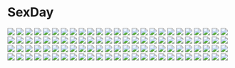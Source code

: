 # SexDay
![](https://konachan.com/image/9d2b35dd1dd5343c32e1dc771df54735/Konachan.com%20-%20143169%202girls%20armor%20blonde_hair%20brown_hair%20cape%20fate_testarossa%20long_hair%20rain%20red_eyes%20ribbons%20short_hair%20takamachi_nanoha%20tears%20twintails%20water.jpg)
![](https://konachan.com/image/50e0e37b0b47aaab5dc8e65ef3fc3480/Konachan.com%20-%209862%20amamiya_yuuko%20ef%20eyepatch%20hayama_mizuki%20minori%20miyamura_miyako%20school_uniform%20shindou_chihiro%20shindou_kei.jpg)
![](https://konachan.com/image/596a21cbf3d80347512f2bd88f59bc67/Konachan.com%20-%20231518%20angel%20blue_eyes%20dress%20kohaku_%28ambermoe%29%20long_hair%20love_live%21_school_idol_project%20love_live%21_sunshine%21%21%20purple_eyes%20tsushima_yoshiko%20wings.jpg)
![](https://konachan.com/jpeg/2c16ce15a26015131dbc9493013967ff/Konachan.com%20-%20109331%20blonde_hair%20blue_eyes%20boots%20loli%20niche%20tegami_bachi%20twintails%20vector.jpg)
![](https://konachan.com/jpeg/6d1b5cc256b409fd5a5efcc279159a05/Konachan.com%20-%20284851%20armor%20blush%20breasts%20brown_hair%20final_fantasy%20gloves%20kana616%20long_hair%20navel%20nipples%20no_bra%20red_eyes%20shirt_lift%20third-party_edit%20tifa_lockhart%20white.jpg)
![](https://konachan.com/image/81807c2a6913aa5f4ba1bb5a730f3148/Konachan.com%20-%20111455%20breasts%20cleavage%20eyepatch%20fantasy_earth_zero%20katana%20opiu%20red_eyes%20sword%20weapon.jpg)
![](https://konachan.com/jpeg/94b1345ae1be5f3423a9e503b0726767/Konachan.com%20-%2034626%20hiiragi_kagami%20hiiragi_tsukasa%20lucky_star.jpg)
![](https://konachan.com/image/f317b6868ea6b8bd729108dc3870dda6/Konachan.com%20-%20267135%20aliasing%20ass%20blush%20body_mahattaya_ginga%20breasts%20brown_eyes%20fate_grand_order%20fate_%28series%29%20green_hair%20horns%20nude%20onsen%20short_hair%20wet.jpg)
![](https://konachan.com/jpeg/1d14d4ebe6981fedf5178e0434b18554/Konachan.com%20-%20306378%20ass%20bed%20blue_hair%20fumihiko_%28pixiv2658856%29%20nijisanji%20panties%20pantyhose%20shizuka_rin%20skirt%20underwear.jpg)
![](https://konachan.com/jpeg/0e6491c4962c320cae4cbca5c863bde9/Konachan.com%20-%20229345%20aliasing%20anthropomorphism%20blush%20bodysuit%20breasts%20chain%20dress%20gloves%20gray_hair%20hagurumadaze%20kantai_collection%20long_hair%20pantyhose%20tie%20yellow_eyes.jpg)
![](https://konachan.com/image/e1833c2d97624486523021edfe09f818/Konachan.com%20-%2028233%20alice_parade%20animal_ears%20catgirl%20censored%20game_cg%20kimagure_neko%20nipples%20pussy%20spread_pussy%20unisonshift.jpg)
![](https://konachan.com/jpeg/b876b917e7e9d9befc532918cbe3b19b/Konachan.com%20-%20306415%20aqua_eyes%20bed%20black_hair%20blush%20bra%20breasts%20kaerunoashi%20long_hair%20navel%20nipples%20original%20panties%20spread_legs%20underwear.jpg)
![](https://konachan.com/jpeg/c28e54f4a03a0b57d378e012123a409c/Konachan.com%20-%20255443%20blue_hair%20blush%20breasts%20censored%20couch%20fellatio%20long_hair%20male%20original%20penis%20pink_eyes%20ponytail%20skirt%20walzrj.jpg)
![](https://konachan.com/jpeg/b61a154aa73512ac8ee1bf4987402309/Konachan.com%20-%20254566%202girls%20aikatsu%21%20aqua_eyes%20blonde_hair%20blush%20long_hair%20nasuno_chiyo%20nijino_yume%20pink_hair%20sakuraba_rola%20short_hair%20skirt%20tie%20twintails%20watermark.jpg)
![](https://konachan.com/image/4471a516390e306fffefcfdc3dddacef/Konachan.com%20-%20191259%20blonde_hair%20blue_eyes%20bow%20cake%20dress%20elbow_gloves%20food%20fruit%20gloves%20headband%20kneehighs%20male%20ponytail%20short_hair%20shorts%20signed%20strawberry%20vocaloid.jpg)
![](https://konachan.com/image/9b31824d33f91d61c63b4b4eac6a6516/Konachan.com%20-%20193731%20hatsune_miku%20shiba_shitou%20vocaloid%20white.jpg)
![](https://konachan.com/image/823834cecbb9868148899287ac08919f/Konachan.com%20-%20133978%20blue_eyes%20brown_hair%20butterfly%20flowers%20fuji_choko%20japanese_clothes%20long_hair%20miko%20original%20torii%20tree.jpg)
![](https://konachan.com/image/4d22b8eaa90661b85944463a16107f70/Konachan.com%20-%20163563%20anal%20animal_ears%20anus%20ass%20black_hair%20breasts%20catgirl%20couch%20dildo%20gokou_ruri%20naikaku_takame%20nipples%20pussy%20tail%20uncensored%20urine%20vibrator.jpg)
![](https://konachan.com/jpeg/b4cd53cee13e293f56f69ad5ded14daf/Konachan.com%20-%20200073%20barefoot%20benitama%20blonde_hair%20dress%20forest%20leaves%20long_hair%20original%20scenic%20stairs%20sunset%20tree.jpg)
![](https://konachan.com/image/db994682def4aef626e676cb90e7f4cc/Konachan.com%20-%2048138%20kirakishou%20rozen_maiden%20suigintou.jpg)
![](https://konachan.com/image/00f10f499e322702f1479c417b61cefc/Konachan.com%20-%20257789%20animal_ears%20blush%20breasts%20doggirl%20headdress%20maid%20mogu%20pink_eyes%20pink_hair%20ram_%28re%3Azero%29%20short_hair%20tail%20thighhighs.jpg)
![](https://konachan.com/image/de3949c8c991b6b6d28b36f62d1705d4/Konachan.com%20-%20167154%20anthropomorphism%20black_hair%20brown_eyes%20gloves%20kantai_collection%20kuroshio_%28kancolle%29%20oki_%28koi0koi%29%20short_hair%20skirt.jpg)
![](https://konachan.com/image/ff63b3f739b0ef4309ee56d07771a5ce/Konachan.com%20-%20219632%20animal%20barefoot%20bed%20bird%20book%20brown_eyes%20brown_hair%20flowers%20long_hair%20original%20red_flowers%20teddy_bear.jpg)
![](https://konachan.com/jpeg/6e2d06f141a2977c02018ac1dc3a1f00/Konachan.com%20-%20302935%20anus%20ass%20bed%20black_hair%20blush%20kase_daiki%20original%20pantyhose%20phone%20pink_eyes%20pussy%20school_uniform%20skirt%20torn_clothes%20twintails%20uncensored.jpg)
![](https://konachan.com/jpeg/63b7d1739663a1363d8b4722b0f730bb/Konachan.com%20-%20211414%20akabeisoft3%20bed%20game_cg%20higuchi_isami%20pajamas%20sorairo_innocent%20tsubaki_ami.jpg)
![](https://konachan.com/image/003dfe41b3e91890efeb3c53ee46a3e4/Konachan.com%20-%2024432%20asahina_mikuru%20christmas%20cosplay%20group%20hat%20koizumi_itsuki%20kyon%20male%20nagato_yuki%20reindeer%20santa_costume%20santa_hat%20suzumiya_haruhi.jpg)
![](https://konachan.com/jpeg/d02e7aa62a72a15f3b151d4af6611a6d/Konachan.com%20-%20256502%20aqua_eyes%20armor%20ass%20bow%20clouds%20fate_grand_order%20fate_%28series%29%20long_hair%20meltryllis%20merontomari%20nopan%20purple_hair%20sky%20thighhighs.jpg)
![](https://konachan.com/image/1bea20d24d7ae3bbdcda96c5220bb025/Konachan.com%20-%20274509%20black_eyes%20black_hair%20breasts%20cleavage%20corset%20flowers%20forest%20gloves%20grass%20hat%20long_hair%20nodata%20original%20skirt%20thighhighs%20tree%20witch_hat.jpg)
![](https://konachan.com/image/b29d4ebb009ca0b0e4c3811eddf9120e/Konachan.com%20-%20165361%20blonde_hair%20blush%20breasts%20glasses%20kyuchan%20long_hair%20nipples%20shirt_lift%20tearju_lunatique%20to_love_ru%20to_love_ru_darkness.jpg)
![](https://konachan.com/jpeg/bf5cd9bc30da111b2c201b155bbb3e74/Konachan.com%20-%20301975%202girls%20aqua_eyes%20aqua_hair%20breasts%20cleavage%20flowers%20long_hair%20maid%20pink_eyes%20pink_hair%20ram_%28re%3Azero%29%20rem_%28re%3Azero%29%20shiino_sera%20signed%20twins.jpg)
![](https://konachan.com/jpeg/2334652e70fbe910b5da0d9c0dd0eb02/Konachan.com%20-%20287689%20bed%20blonde_hair%20blush%20bow%20breasts%20cleavage%20green_eyes%20navel%20n.g.%20original%20panties%20panty_pull%20pussy%20twintails%20uncensored%20underwear.jpg)
![](https://konachan.com/image/42d80073b8a19467c5e192bed2bea8a7/Konachan.com%20-%20109752%20blush%20breast_grab%20breasts%20brown_eyes%20brown_hair%20censored%20fellatio%20misaka_mikoto%20misakamitoko0903%20nipples%20nude%20penis%20pussy%20sex%20short_hair.jpg)
![](https://konachan.com/jpeg/a6706e3739a66746b44e38a5f5b1053f/Konachan.com%20-%20214299%20breasts%20gray_eyes%20gray_hair%20hat%20kneehighs%20n.g.%20navel%20nipples%20no_bra%20panties%20panty_pull%20pussy%20spread_legs%20topless%20twintails%20underwear%20white.jpg)
![](https://konachan.com/image/555ab9cfdd566757a33b9907afaca6ce/Konachan.com%20-%20248978%20game_cg%20madosoft%20male%20miyase_mihiro%20nopan%20utsunomiya_tsumire%20wagamama_high_spec%20wedding%20wedding_attire.jpg)
![](https://konachan.com/image/5fb6a0c9a84cb8b2b0e2ba956971ee70/Konachan.com%20-%2099214%20long_hair%20purple_eyes%20tagme%20white_hair.jpg)
![](https://konachan.com/image/0c505de7c822ba03e390cc7eaf9a7389/Konachan.com%20-%2049200%20animal_ears%20asahina_mikuru%20chibi%20kyon_no_imouto%20nagato_yuki%20school_uniform%20suzumiya_haruhi%20suzumiya_haruhi_no_yuutsu%20tail%20tsuruya%20white.jpg)
![](https://konachan.com/image/62e9af953518451d3e7aadb6b07f50c7/Konachan.com%20-%20176966%20breasts%20green_eyes%20tagme%20ukyo_rst%20underboob.jpg)
![](https://konachan.com/image/ebe7d5171ddeb3071c202ae941c536a8/Konachan.com%20-%20235339%20aqua_eyes%20aqua_hair%20blue%20dress%20gabaisuito-n%20original%20petals%20short_hair.jpg)
![](https://konachan.com/image/06c0971511e02275553b5308fbe8bd1e/Konachan.com%20-%20264007%20breasts%20butterfly%20fan%20kaori_hero%20navel%20nipples%20nude%20pink_hair%20pubic_hair%20pussy%20red_eyes%20saigyouji_yuyuko%20short_hair%20thighhighs%20touhou%20uncensored.jpg)
![](https://konachan.com/jpeg/9bc924a599817d9e3624b92df8a0a173/Konachan.com%20-%20123683%20bishoujo_mangekyou%20blue_eyes%20close%20game_cg%20happoubi_jin%20kagarino_kirie%20omega_star%20vampire%20white_hair.jpg)
![](https://konachan.com/image/beb1def8af6407c8486deb67747c27ae/Konachan.com%20-%209229%20animal%20beach%20cat%20school_swimsuit%20swim_ring%20swimsuit%20tagme.jpg)
![](https://konachan.com/image/1984887bfcb5a0e9831bacac32746417/Konachan.com%20-%20275231%20aqua_eyes%20breasts%20komone_ushio%20long_hair%20nipples%20no_bra%20nopan%20original%20pink_hair%20shirt_lift%20thighhighs.jpg)
![](https://konachan.com/image/ac4701a95a8efa00f61fe9266fb112eb/Konachan.com%20-%20119355%20headphones%20kyoyama_anna%20shaman_king%20yoh_asakura.jpg)
![](https://konachan.com/jpeg/53957be67c123b45ce56ffc057b8fef1/Konachan.com%20-%20291668%20blue_eyes%20blush%20breast_hold%20byleth_%28female%29%20fire_emblem%20fou_zi%20green_hair%20navel%20nipples%20no_bra.jpg)
![](https://konachan.com/jpeg/95700aced14b71acc28fb512ee1c0276/Konachan.com%20-%2018239%20itoshiki_nozomu%20sayonara_zetsubou_sensei%20silhouette%20transparent.jpg)
![](https://konachan.com/jpeg/389cd8a2e56032040169cf7b824c9a45/Konachan.com%20-%20278915%20ass%20bow%20bra%20breasts%20cleavage%20fate_grand_order%20fate_%28series%29%20long_hair%20nikek96%20panties%20purple_hair%20red_eyes%20scathach_%28fate_grand_order%29%20underwear%20wink.jpg)
![](https://konachan.com/image/93bb365f125d6a91005f96feb4a9b077/Konachan.com%20-%2049602%20akiyama_mio%20hirasawa_yui%20k-on%21%20kotobuki_tsumugi%20tainaka_ritsu.jpg)
![](https://konachan.com/jpeg/5b11b56b734fef704ba8ef40a539356b/Konachan.com%20-%20172353%20bed%20blonde_hair%20blush%20dress%20fang%20flandre_scarlet%20glasses%20headdress%20maid%20ponytail%20red_eyes%20short_hair%20spirytus_tarou%20thighhighs%20touhou%20vampire%20wings.jpg)
![](https://konachan.com/image/4b68f6758574d2b7e1c45da61b91e185/Konachan.com%20-%20254013%20anthropomorphism%20aqua_hair%20blush%20breasts%20christmas%20hat%20ippachi%20long_hair%20nipples%20no_bra%20pantyhose%20santa_costume%20santa_hat%20yellow_eyes.jpg)
![](https://konachan.com/image/f14cf1e7b4abd17e1a37881fa5c6f5a0/Konachan.com%20-%20154417%20bicolored_eyes%20black_hair%20fang%20kneehighs%20onibi_%28foxhound4185%29%20original.jpg)
![](https://konachan.com/image/708f59d006329a3d541ba692a66a2180/Konachan.com%20-%2029740%20artoria_pendragon_%28all%29%20fate_%28series%29%20fate_stay_night%20saber.jpg)
![](https://konachan.com/jpeg/bb10b92e03017eefe8a2502996af05ef/Konachan.com%20-%2091649%20aqua_eyes%20blush%20brown_hair%20food%20game_cg%20hisagihara_ui%20ice_cream%20suzukaze_no_melt%20tenmaso%20twintails%20whirlpool.jpg)
![](https://konachan.com/jpeg/383e03452d5fd35b6bf5e5a39b2d25e2/Konachan.com%20-%20248217%20animal_ears%20apron%20aqua_eyes%20black_hair%20bow%20butterfly%20catgirl%20garter_belt%20headdress%20long_hair%20maid%20ribbons%20skirt%20tail%20thighhighs%20tidsean%20white.jpg)
![](https://konachan.com/image/baca7c51cb91ffefb49b96bc596ba333/Konachan.com%20-%2037332%20h2o_%7Efootprints_in_the_sand%7E%20otoha%20swimsuit.jpg)
![](https://konachan.com/image/079e38903c30d2378d69eba9c1adc1f9/Konachan.com%20-%20196374%20carina_%28xiaowoo%29%20computer%20industrial%20long_hair%20original%20pink_hair%20red_eyes%20skirt.jpg)
![](https://konachan.com/jpeg/cf387368ebc388eb487da677f0f88367/Konachan.com%20-%20120285%20asa_project%20game_cg%20hiiragi_akeo%20kinomoto_mayo%20renai_zero_kilometer.jpg)
![](https://konachan.com/image/d2469cfa4a6b9561134e16dd96c7fe91/Konachan.com%20-%2081059%20sound_horizon.jpg)
![](https://konachan.com/image/68ee0cc4bea6bd620909fbbbff1e54d6/Konachan.com%20-%20100891%20food%20headphones%20kasane_teto%20red_hair%20utau.jpg)
![](https://konachan.com/image/50be90638e94961ffadce91e37451cd4/Konachan.com%20-%20162787%20all_male%20black_hair%20blonde_hair%20brown_hair%20flowers%20green_day_%28band%29%20jpeg_artifacts%20kos_mon%20male%20music%20original.jpg)
![](https://konachan.com/jpeg/475c127baee45774d46f80d0add7172c/Konachan.com%20-%20144671%20blush%20breast_grab%20breasts%20brown_hair%20camera%20game_cg%20green_eyes%20itsushiro_miyabi%20long_hair%20male%20nipples%20open_shirt%20school_uniform%20short_hair%20tie.jpg)
![](https://konachan.com/image/bd47bd6649b519b4be1dd8da12d7697b/Konachan.com%20-%2028970%20fancia%20kitty_kitty_fancia%20tagme.jpg)
![](https://konachan.com/jpeg/50d459e7cae4295bec2d854c2d7b3b49/Konachan.com%20-%20234131%20black_hair%20blush%20cherry_blossoms%20flowers%20headband%20j-acky%20japanese_clothes%20kasumigaoka_utaha%20kimono%20long_hair%20petals%20red_eyes%20umbrella.jpg)
![](https://konachan.com/jpeg/e1111293257ef80cb71f344da7ac1186/Konachan.com%20-%20176885%20animal_ears%20catgirl%20chibi%20hoodie%20miiya_%28kuroi_hako%29%20purple_eyes%20purple_hair%20tail%20vocaloid%20voiceroid%20white%20yuzuki_yukari.jpg)
![](https://konachan.com/image/f0efdc0955f53222599598a7b51201bb/Konachan.com%20-%2035661%20da_capo_ii.jpg)
![](https://konachan.com/jpeg/0cd2d3c901af349c0ae077bf1cde4bab/Konachan.com%20-%20239784%20blush%20breasts%20censored%20game_cg%20hulotte%20ikegami_akane%20long_hair%20navel%20nipples%20nude%20penis%20pink_eyes%20red_hair%20sex%20spread_legs%20wet%20yagami_kanna.jpg)
![](https://konachan.com/jpeg/14bb7ef02e642d14b2f0c670928ad397/Konachan.com%20-%2051404%20akiyama_mio%20hirasawa_yui%20k-on%21%20kotobuki_tsumugi%20nude%20pussy%20ringo78%20tainaka_ritsu%20third-party_edit%20water.jpg)
![](https://konachan.com/image/f5cf283e0393dac23c075e769969a8ef/Konachan.com%20-%2081629%20mecha%20mobile_suit_gundam%20mobile_suit_gundam_00%20space.jpg)
![](https://konachan.com/jpeg/8ca1c78767f1920c16e625e3dc46228c/Konachan.com%20-%2091695%20aqua_eyes%20aqua_hair%20cyan%20food%20hatsune_miku%20headphones%20kanzaki_hiro%20scan%20tabgraphics%20thighhighs%20twintails%20vocaloid.jpg)
![](https://konachan.com/image/264094f5f2fb65a5f62cdf1f6f29ab4b/Konachan.com%20-%20190719%20black_hair%20blue_eyes%20boots%20breasts%20cleavage%20kill_la_kill%20long_hair%20matoi_ryuuko%20navel%20red_eyes%20school_uniform%20short_hair%20skirt%20sword%20thighhighs%20weapon.jpg)
![](https://konachan.com/jpeg/120d8dbe6a8d8116e49090f4e9c6fd05/Konachan.com%20-%20100972%20akemi_homura%20glasses%20mahou_shoujo_madoka_magica.jpg)
![](https://konachan.com/jpeg/390062e9b772069b81abe71b2e4f4103/Konachan.com%20-%20292684%20beckzawachi%20collar%20gun%20original%20polychromatic%20red_eyes%20twintails%20weapon%20white_hair.jpg)
![](https://konachan.com/jpeg/e3873d043ed6466e52c9507bfac735c1/Konachan.com%20-%2050779%20animal_ears%20mito_mashiro%20moekibara_fumitake%20tail%20tayutama.jpg)
![](https://konachan.com/jpeg/ad248146c79e039546eba4776ec0497e/Konachan.com%20-%20204245%20blonde_hair%20blush%20breasts%20cleavage%20gloves%20green_eyes%20hat%20long_hair%20navel%20no_bra%20open_shirt%20panties%20pantyhose%20tamiya_akito%20underwear%20uniform%20white.jpg)
![](https://konachan.com/image/ae05ce9661f24dd6ae0b1a8b93320afd/Konachan.com%20-%2045688%20katana%20konpaku_youmu%20loli%20myon%20sketch%20sleeping%20sword%20touhou%20weapon.jpg)
![](https://konachan.com/image/0274a4906bc75ab56607eb266f148822/Konachan.com%20-%2041877%20cowboy_bebop%20faye_valentine.jpg)
![](https://konachan.com/image/5511d5c779eae183dce22fbb15177845/Konachan.com%20-%20253898%20brown_hair%20japanese_clothes%20kimono%20long_hair%20nguyen_uy_vu%20original%20red_eyes%20torii%20tree%20umbrella.jpg)
![](https://konachan.com/jpeg/fd0a0214f50c351922ed6b79a51594da/Konachan.com%20-%20179265%20bow_%28weapon%29%20hawkeye_%28avengers%29%20hoodie%20magic%20mask%20purple_eyes%20scarf%20signed%20the_avengers%20thedurrrrian%20third-party_edit%20torn_clothes%20weapon.jpg)
![](https://konachan.com/image/e863a573fc2180883611ed3804a7680b/Konachan.com%20-%2072401%20hecate%20shakugan_no_shana%20white.jpg)
![](https://konachan.com/image/73886d85bec9726e88f57f002863ad61/Konachan.com%20-%2083555%20black_rock_shooter%20gundam_wing%20horns%20mobile_suit_gundam%20scythe%20takanashi_yomi%20weapon.jpg)
![](https://konachan.com/jpeg/ffc4eebbd043423a9aeb9ba78fc063a5/Konachan.com%20-%2085425%20blonde_hair%20blue_eyes%20fullmetal_alchemist%20long_hair%20underboob%20winry_rockbell.jpg)
![](https://konachan.com/jpeg/3a9d63ea8b299990d035c153fec71675/Konachan.com%20-%2088246%20aqua_eyes%20blush%20breasts%20fingering%20kousaka_kirino%20kousaka_kyousuke%20long_hair%20male%20masturbation%20nipples%20no_bra%20nopan.jpg)
![](https://konachan.com/jpeg/3f71ca9b8b86757687e7b9320df75f83/Konachan.com%20-%20294811%20blush%20breasts%20censored%20imozawa_erina%20minamihama_yoriko%20more_%28company%29%20navel%20nipples%20nude%20sex%20spread_legs%20swallowtail.jpg)
![](https://konachan.com/image/e0e3d86b78d2ed8b00a6316098eb367e/Konachan.com%20-%20193282%20black_hair%20gun%20headphones%20leaves%20long_hair%20original%20pink_eyes%20scarf%20school_uniform%20skirt%20tc1995%20thighhighs%20weapon.jpg)
![](https://konachan.com/jpeg/4ac8f3b94790f58b42f3f1ba5ab0e67a/Konachan.com%20-%20147975%20comma%20long_hair%20original%20pink_hair%20red_eyes%20school_uniform%20tagme.jpg)
![](https://konachan.com/image/4f0caf244c6018e1909816b08f839617/Konachan.com%20-%20195648%20anastasia_%28idolmaster%29%20bed%20blue_eyes%20blush%20breasts%20cleavage%20gray_hair%20idolmaster%20idolmaster_cinderella_girls%20ozaki_mirai%20short_hair%20signed.jpg)
![](https://konachan.com/image/191c93a41581934045cca6b3c8a08871/Konachan.com%20-%20134064%20breasts%20pink_eyes%20pink_hair%20saigyouji_yuyuko%20short_hair%20touhou%20water.jpg)
![](https://konachan.com/image/1eb5addd5eead1d670e2c444729285a2/Konachan.com%20-%20260615%20aqua_eyes%20black_hair%20bow%20braids%20breasts%20cleavage%20cross%20food%20gloves%20gray_eyes%20gray_hair%20hat%20long_hair%20qian_yi%20thighhighs%20twintails%20white_hair%20witch_hat.jpg)
![](https://konachan.com/jpeg/7559a6cc61292f17fa0189df5fad352a/Konachan.com%20-%2013722%20amane_misa%20death_note%20l%20male.jpg)
![](https://konachan.com/image/cc7d10ccf387bcc15f3bed757676a482/Konachan.com%20-%2069182%20gumi%20vocaloid.jpg)
![](https://konachan.com/image/0640253f6837ce8788da3b5f0a405121/Konachan.com%20-%2093383%20amber_quartz%20breasts%20brown_eyes%20cleavage%20himeji_sarina%20jpeg_artifacts%20panties%20pink_hair%20ribbons%20thighhighs%20tsukasa_yuuki%20underwear%20waitress.jpg)
![](https://konachan.com/image/87ac157b68b04c4860ff6fddd40e1860/Konachan.com%20-%2052063%20all_male%20blue%20kaito%20male%20vocaloid.jpg)
![](https://konachan.com/image/3a2848569035ac0308b3cde2a38b53b3/Konachan.com%20-%20257333%20flowers%20forest%20grass%20landscape%20makkou_4%20moon%20night%20nobody%20original%20scenic%20stars%20tree%20watermark.jpg)
![](https://konachan.com/image/2867a2ded387c4c8354ab1765aeaed88/Konachan.com%20-%20294564%202girls%20bili_bili_douga%20bili_girl_22%20bili_girl_33%20sharlorc.jpg)
![](https://konachan.com/image/ed2dc5c4d65787a76bf1cd5cf84440af/Konachan.com%20-%20157005%20ozawa_akifumi%20ryuusei_kiseki%20twink%20unisonshift.jpg)
![](https://konachan.com/image/d9b5dbed55400bfb7e76fe8d65574cd1/Konachan.com%20-%20248522%20abo_%28kawatasyunnnosukesabu%29%20blue_hair%20brown_eyes%20candy%20festival%20fireworks%20japanese_clothes%20male%20mask%20night%20original%20pink_eyes%20ponytail.jpg)
![](https://konachan.com/image/3a847ccf5ed85256e9efd773d993eb58/Konachan.com%20-%2073981%20barefoot%20black_hair%20blonde_hair%20cape%20dress%20flowers%20gloves%20long_hair%20mask%20moon%20night%20original%20red_eyes%20short_hair%20sky%20stars.jpg)
![](https://konachan.com/image/4dcbe6eda97d1a94d9f4ebc8cd3ef775/Konachan.com%20-%2059614%20air%20chibi%20clannad%20furukawa_nagisa%20kamikita_komari%20kamio_misuzu%20kanon%20key%20little_busters%21%20natsume_rin%20tsukimiya_ayu.jpg)
![](https://konachan.com/jpeg/7ed9b7dc42eba5317613f022202badad/Konachan.com%20-%20145437%20boots%20bow%20building%20cape%20choker%20clouds%20dress%20gloves%20group%20gun%20hat%20headband%20moritan%20ponytail%20red_eyes%20red_hair%20ribbons%20skirt%20sky%20spear%20sword%20weapon.jpg)
![](https://konachan.com/image/2896df2e66a5c3e8c9516621ed62df60/Konachan.com%20-%2077026%20bikini%20breasts%20cleavage%20edomae_luna%20seto_no_hanayome%20seto_san%20shiranui_akeno%20swimsuit%20twintails%20zenigata_mawari.jpg)
![](https://konachan.com/image/d14d5e87248799cca3f5865062b41025/Konachan.com%20-%20259513%20anthropomorphism%20azur_lane%20indianapolis_%28azur_lane%29%20portland_%28azur_lane%29%20tagme_%28artist%29.jpg)
